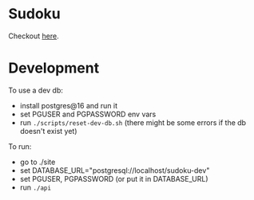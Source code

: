 # Sudoku

Checkout [here](https://www.boringsudoku.com).


# Development

To use a dev db:
- install postgres@16 and run it
- set PGUSER and PGPASSWORD env vars
- run `./scripts/reset-dev-db.sh` (there might be some errors if the db doesn't exist yet)

To run:
- go to ./site
- set DATABASE_URL="postgresql://localhost/sudoku-dev"
- set PGUSER, PGPASSWORD (or put it in DATABASE_URL)
- run `./api`
